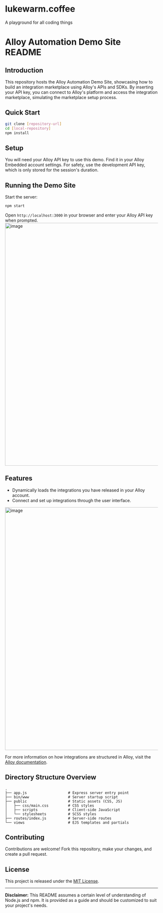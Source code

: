 # lukewarm.coffee
A playground for all coding things
# Alloy Automation Demo Site README

## Introduction

This repository hosts the Alloy Automation Demo Site, showcasing how to build an integration marketplace using Alloy's APIs and SDKs. By inserting your API key, you can connect to Alloy's platform and access the integration marketplace, simulating the marketplace setup process.

## Quick Start

```bash
git clone [repository-url]
cd [local-repository]
npm install
```

## Setup

You will need your Alloy API key to use this demo. Find it in your Alloy Embedded account settings. For safety, use the development API key, which is only stored for the session's duration.

## Running the Demo Site

Start the server:

```bash
npm start
```

Open `http://localhost:3000` in your browser and enter your Alloy API key when prompted.
<img width="800" alt="image" src="https://github.com/kellygold/alloy-demo-site/assets/28990947/4313b6c8-f37b-4eaa-b0f6-918057c8bd43">

## Features

- Dynamically loads the integrations you have released in your Alloy account.
- Connect and set up integrations through the user interface.
<img width="800" alt="image" src="https://github.com/kellygold/alloy-demo-site/assets/28990947/2e106f03-aef6-454d-8482-09556c40b923">

For more information on how integrations are structured in Alloy, visit the [Alloy documentation](https://docs.runalloy.com/docs/integrations).

## Directory Structure Overview

```
.
├── app.js                   # Express server entry point
├── bin/www                  # Server startup script
├── public                   # Static assets (CSS, JS)
│   ├── css/main.css         # CSS styles
│   ├── scripts              # Client-side JavaScript
│   └── stylesheets          # SCSS styles
├── routes/index.js          # Server-side routes
└── views                    # EJS templates and partials
```

## Contributing

Contributions are welcome! Fork this repository, make your changes, and create a pull request.

## License

This project is released under the [MIT License](LICENSE.md).

---

**Disclaimer:** This README assumes a certain level of understanding of Node.js and npm. It is provided as a guide and should be customized to suit your project's needs.
